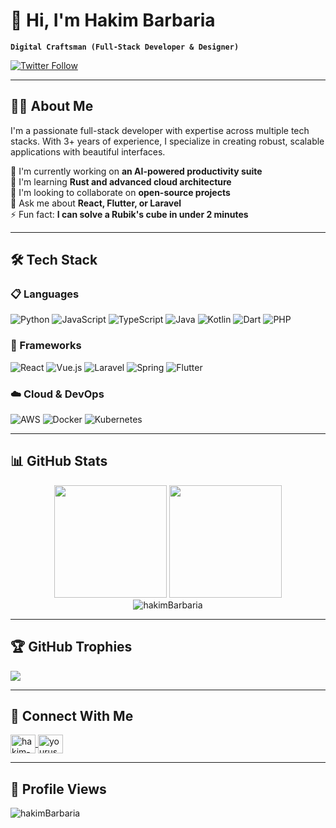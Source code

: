 # 💫 Hi, I'm Hakim Barbaria 
**`Digital Craftsman (Full-Stack Developer & Designer)`**

<p align="left">
  <a href="https://twitter.com/yourusername" target="_blank">
    <img src="https://img.shields.io/twitter/follow/yourusername?logo=twitter&style=for-the-badge" alt="Twitter Follow"/>
  </a>
</p>

---

## 👨‍💻 About Me
I'm a passionate full-stack developer with expertise across multiple tech stacks. With 3+ years of experience, I specialize in creating robust, scalable applications with beautiful interfaces.

🔭 I'm currently working on **an AI-powered productivity suite**  
🌱 I'm learning **Rust and advanced cloud architecture**  
👯 I'm looking to collaborate on **open-source projects**  
💬 Ask me about **React, Flutter, or Laravel**  
⚡ Fun fact: **I can solve a Rubik's cube in under 2 minutes**

---

## 🛠 Tech Stack

### 📋 Languages
![Python](https://img.shields.io/badge/python-3670A0?style=for-the-badge&logo=python&logoColor=ffdd54)
![JavaScript](https://img.shields.io/badge/javascript-%23323330.svg?style=for-the-badge&logo=javascript&logoColor=%23F7DF1E)
![TypeScript](https://img.shields.io/badge/typescript-%23007ACC.svg?style=for-the-badge&logo=typescript&logoColor=white)
![Java](https://img.shields.io/badge/java-%23ED8B00.svg?style=for-the-badge&logo=openjdk&logoColor=white)
![Kotlin](https://img.shields.io/badge/kotlin-%237F52FF.svg?style=for-the-badge&logo=kotlin&logoColor=white)
![Dart](https://img.shields.io/badge/dart-%230175C2.svg?style=for-the-badge&logo=dart&logoColor=white)
![PHP](https://img.shields.io/badge/php-%23777BB4.svg?style=for-the-badge&logo=php&logoColor=white)

### 🚀 Frameworks
![React](https://img.shields.io/badge/react-%2320232a.svg?style=for-the-badge&logo=react&logoColor=%2361DAFB)
![Vue.js](https://img.shields.io/badge/vuejs-%2335495e.svg?style=for-the-badge&logo=vuedotjs&logoColor=%234FC08D)
![Laravel](https://img.shields.io/badge/laravel-%23FF2D20.svg?style=for-the-badge&logo=laravel&logoColor=white)
![Spring](https://img.shields.io/badge/spring-%236DB33F.svg?style=for-the-badge&logo=spring&logoColor=white)
![Flutter](https://img.shields.io/badge/Flutter-%2302569B.svg?style=for-the-badge&logo=Flutter&logoColor=white)

### ☁️ Cloud & DevOps
![AWS](https://img.shields.io/badge/AWS-%23FF9900.svg?style=for-the-badge&logo=amazon-aws&logoColor=white)
![Docker](https://img.shields.io/badge/docker-%230db7ed.svg?style=for-the-badge&logo=docker&logoColor=white)
![Kubernetes](https://img.shields.io/badge/kubernetes-%23326ce5.svg?style=for-the-badge&logo=kubernetes&logoColor=white)

---

## 📊 GitHub Stats

<div align="center">
  <img height="180em" src="https://github-readme-stats.vercel.app/api?username=hakimBarbaria&show_icons=true&theme=radical&include_all_commits=true&count_private=true"/>
  <img height="180em" src="https://github-readme-stats.vercel.app/api/top-langs/?username=hakimBarbaria&layout=compact&langs_count=8&theme=radical"/>
</div>

<div align="center">
  <img src="https://github-readme-streak-stats.herokuapp.com/?user=hakimBarbaria&theme=radical" alt="hakimBarbaria" />
</div>

---

## 🏆 GitHub Trophies
![](https://github-profile-trophy.vercel.app/?username=hakimBarbaria&theme=radical&no-frame=false&no-bg=true&margin-w=4)

---

## 🤝 Connect With Me
<p align="left">
  <a href="https://linkedin.com/in/hakim-barbaria-7574b3232" target="blank">
    <img align="center" src="https://raw.githubusercontent.com/rahuldkjain/github-profile-readme-generator/master/src/images/icons/Social/linked-in-alt.svg" alt="hakim-barbaria" height="30" width="40" />
  </a>
  <a href="https://twitter.com/yourusername" target="blank">
    <img align="center" src="https://raw.githubusercontent.com/rahuldkjain/github-profile-readme-generator/master/src/images/icons/Social/twitter.svg" alt="yourusername" height="30" width="40" />
  </a>
</p>

---

## 👀 Profile Views
<p align="left"> 
  <img src="https://komarev.com/ghpvc/?username=hakimBarbaria&label=Profile%20views&color=0e75b6&style=flat" alt="hakimBarbaria" /> 
</p>

